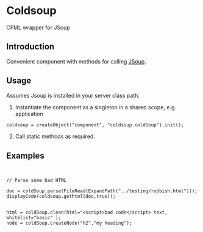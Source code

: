 # Coldsoup

CFML wrapper for JSoup

## Introduction

Convenient component with methods for calling [JSoup](https://www.jsoup.org).

## Usage

Assumes Jsoup is installed in your server class path.

1. Instantiate the component as a singleton in a shared scope, e.g. application

```cfml
coldsoup = createObject("component", "coldsoup.coldSoup").init();
```

2. Call static methods as required.

## Examples

```cfscript


// Parse some bad HTML

doc = coldSoup.parse(FileRead(ExpandPath("../testing/rubbish.html")));
displayCode(coldsoup.gethtml(doc,true));


html = coldSoup.clean(html="<script>bad code</script> text, whitelist="basic" );
node = coldSoup.createNode("h2","my heading");


```

